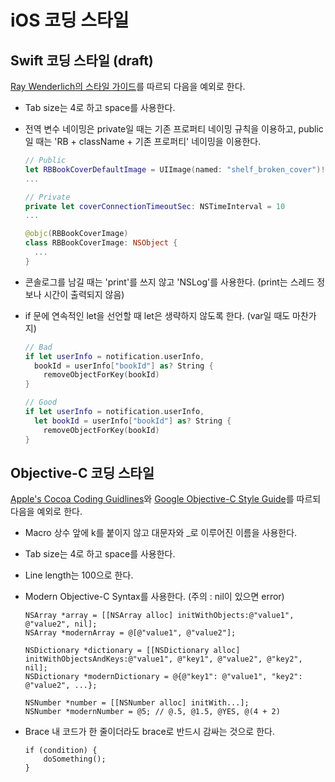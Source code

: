 # iOS 코딩 스타일

## Swift 코딩 스타일 (draft)

[Ray Wenderlich의 스타일 가이드](https://github.com/raywenderlich/swift-style-guide)를 따르되 다음을 예외로 한다.

- Tab size는 4로 하고 space를 사용한다.

- 전역 변수 네이밍은 private일 때는 기존 프로퍼티 네이밍 규칙을 이용하고, public일 때는 'RB + className + 기존 프로퍼티' 네이밍을 이용한다.
  ```swift
  // Public
  let RBBookCoverDefaultImage = UIImage(named: "shelf_broken_cover")!
  ...
  
  // Private
  private let coverConnectionTimeoutSec: NSTimeInterval = 10
  ...
  
  @objc(RBBookCoverImage)
  class RBBookCoverImage: NSObject {
    ...
  }
  ```

- 콘솔로그를 남길 때는 'print'를 쓰지 않고 'NSLog'를 사용한다. (print는 스레드 정보나 시간이 출력되지 않음)

- if 문에 연속적인 let을 선언할 때 let은 생략하지 않도록 한다. (var일 때도 마찬가지)
  ```swift
  // Bad 
  if let userInfo = notification.userInfo,
    bookId = userInfo["bookId"] as? String {
      removeObjectForKey(bookId)
  }
  
  // Good
  if let userInfo = notification.userInfo,
    let bookId = userInfo["bookId"] as? String {
      removeObjectForKey(bookId)
  } 
  ```


## Objective-C 코딩 스타일

[Apple's Cocoa Coding Guidlines](https://developer.apple.com/library/content/documentation/Cocoa/Conceptual/CodingGuidelines/CodingGuidelines.html)와 [Google Objective-C Style Guide](https://google.github.io/styleguide/objcguide.xml)를 따르되 다음을 예외로 한다.

- Macro 상수 앞에 k를 붙이지 않고 대문자와 _로 이루어진 이름을 사용한다.

- Tab size는 4로 하고 space를 사용한다.

- Line length는 100으로 한다.

- Modern Objective-C Syntax를 사용한다. (주의 : nil이 있으면 error)
  ```obj-c
  NSArray *array = [[NSArray alloc] initWithObjects:@"value1", @"value2", nil];
  NSArray *modernArray = @[@"value1", @"value2"];
  
  NSDictionary *dictionary = [[NSDictionary alloc] initWithObjectsAndKeys:@"value1", @"key1", @"value2", @"key2", nil];
  NSDictionary *modernDictionary = @{@"key1": @"value1", "key2": @"value2", ...};
  
  NSNumber *number = [[NSNumber alloc] initWith...];
  NSNumber *modernNumber = @5; // @.5, @1.5, @YES, @(4 + 2)
  ```

- Brace 내 코드가 한 줄이더라도 brace로 반드시 감싸는 것으로 한다.
  ```obj-c
  if (condition) {
      doSomething();
  }
  ```
